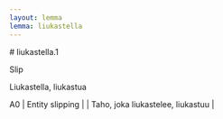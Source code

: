 ```yaml
---
layout: lemma
lemma: liukastella
---
```


<div class="sense">
# <span class="sensename">liukastella.1</span>

<span class="description">Slip</span>

<span class="description">Liukastella, liukastua</span>

A0 | Entity slipping |   | Taho, joka liukastelee, liukastuu |  

</div>

